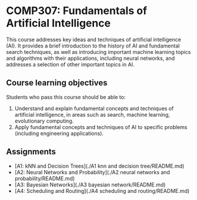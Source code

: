 # COMP307: Fundamentals of Artificial Intelligence

This course addresses key ideas and techniques of artificial intelligence (AI). It provides a brief introduction to the history of AI and fundamental search techniques, as well as introducing important machine learning topics and algorithms with their applications, including neural networks, and addresses a selection of other important topics in AI.

## Course learning objectives

Students who pass this course should be able to:

1. Understand and explain fundamental concepts and techniques of artificial intelligence, in areas such as search, machine learning, evolutionary computing.
2. Apply fundamental concepts and techniques of AI to specific problems (including engineering applications).

## Assignments
- [A1: kNN and Decision Trees](./A1 knn and decision tree/README.md)
- [A2: Neural Networks and Probability](./A2 neural networks and probability/README.md)
- [A3: Bayesian Networks](./A3 bayesian network/README.md)
- [A4: Scheduling and Routing](./A4 scheduling and routing/README.md)
